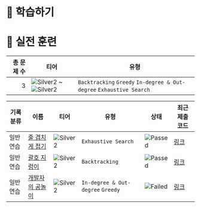 # 📖 학습하기

# 🥇 실전 훈련
|총 문제 수|티어|유형|
|---:|---|---|
|3|![Silver2][s2] ~ ![Silver2][s2]|`Backtracking` `Greedy` `In-degree & Out-degree` `Exhaustive Search`|

|기록분류|이름|티어|유형|상태|최근 제출 코드|
|---|---|---|---|---|---|
|일반 연습|[줄 겹치게 접기](https://www.codetree.ai/training-field/search/problems/rope-folding)|![Silver2][s2]|`Exhaustive Search`|![Passed][passed]|[링크](https://github.com/crAyCoding/codetree-TILs/blob/main/231123/%EC%A4%84%20%EA%B2%B9%EC%B9%98%EA%B2%8C%20%EC%A0%91%EA%B8%B0/rope-folding.cpp)|
|일반 연습|[괄호 지렁이](https://www.codetree.ai/training-field/search/problems/parenthesis-worm)|![Silver2][s2]|`Backtracking`|![Passed][passed]|[링크](https://github.com/crAyCoding/codetree-TILs/blob/main/231123/%EA%B4%84%ED%98%B8%20%EC%A7%80%EB%A0%81%EC%9D%B4/parenthesis-worm.cpp)|
|일반 연습|[개발자의 공놀이](https://www.codetree.ai/training-field/search/problems/developer's-ball-game)|![Silver2][s2]|`In-degree & Out-degree` `Greedy`|![Failed][failed]|[링크](https://github.com/crAyCoding/codetree-TILs/blob/main/231123/%EA%B0%9C%EB%B0%9C%EC%9E%90%EC%9D%98%20%EA%B3%B5%EB%86%80%EC%9D%B4/developer's-ball-game.cpp)|










[b5]: https://img.shields.io/badge/Bronze_5-%235D3E31.svg
[b4]: https://img.shields.io/badge/Bronze_4-%235D3E31.svg
[b3]: https://img.shields.io/badge/Bronze_3-%235D3E31.svg
[b2]: https://img.shields.io/badge/Bronze_2-%235D3E31.svg
[b1]: https://img.shields.io/badge/Bronze_1-%235D3E31.svg
[s5]: https://img.shields.io/badge/Silver_5-%23394960.svg
[s4]: https://img.shields.io/badge/Silver_4-%23394960.svg
[s3]: https://img.shields.io/badge/Silver_3-%23394960.svg
[s2]: https://img.shields.io/badge/Silver_2-%23394960.svg
[s1]: https://img.shields.io/badge/Silver_1-%23394960.svg
[g5]: https://img.shields.io/badge/Gold_5-%23FFC433.svg
[g4]: https://img.shields.io/badge/Gold_4-%23FFC433.svg
[g3]: https://img.shields.io/badge/Gold_3-%23FFC433.svg
[g2]: https://img.shields.io/badge/Gold_2-%23FFC433.svg
[g1]: https://img.shields.io/badge/Gold_1-%23FFC433.svg
[p5]: https://img.shields.io/badge/Platinum_5-%2376DDD8.svg
[p4]: https://img.shields.io/badge/Platinum_4-%2376DDD8.svg
[p3]: https://img.shields.io/badge/Platinum_3-%2376DDD8.svg
[p2]: https://img.shields.io/badge/Platinum_2-%2376DDD8.svg
[p1]: https://img.shields.io/badge/Platinum_1-%2376DDD8.svg
[passed]: https://img.shields.io/badge/Passed-%23009D27.svg
[failed]: https://img.shields.io/badge/Failed-%23D24D57.svg
[easy]: https://img.shields.io/badge/쉬움-%235cb85c.svg?for-the-badge
[medium]: https://img.shields.io/badge/보통-%23FFC433.svg?for-the-badge
[hard]: https://img.shields.io/badge/어려움-%23D24D57.svg?for-the-badge